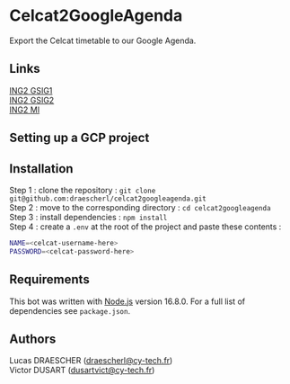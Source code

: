 # Celcat2GoogleAgenda

Export the Celcat timetable to our Google Agenda.

## Links
[ING2 GSIG1](https://calendar.google.com/calendar/u/0?cid=Y19zOGJvOXEyNXBqNTVoZzRvbTRiOWllNjloMEBncm91cC5jYWxlbmRhci5nb29nbGUuY29t) <br>
[ING2 GSIG2](https://calendar.google.com/calendar/u/0?cid=Y19idXRqc2QxNGhiMGJrcWJrcm51Mzdxa2IxOEBncm91cC5jYWxlbmRhci5nb29nbGUuY29t) <br>
[ING2 MI](https://calendar.google.com/calendar/u/0?cid=Y18wdmhiNDI5M245aXAyN3VtcWszZWo5dmVnc0Bncm91cC5jYWxlbmRhci5nb29nbGUuY29t)

## Setting up a GCP project


## Installation
Step 1 : clone the repository : `git clone git@github.com:draescherl/celcat2googleagenda.git` <br>
Step 2 : move to the corresponding directory : `cd celcat2googleagenda` <br>
Step 3 : install dependencies : `npm install` <br>
Step 4 : create a `.env` at the root of the project and paste these contents : 
```bash
NAME=<celcat-username-here>
PASSWORD=<celcat-password-here>
```

## Requirements
This bot was written with [Node.js](https://nodejs.org/) version 16.8.0. For a full list of dependencies see `package.json`.

## Authors
Lucas DRAESCHER (draescherl@cy-tech.fr) <br>
Victor DUSART (dusartvict@cy-tech.fr)
